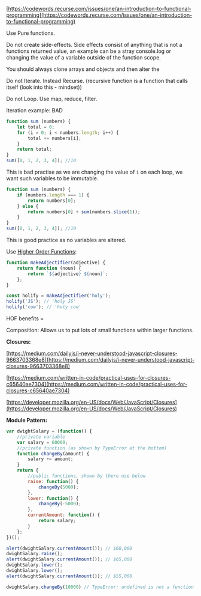[https://codewords.recurse.com/issues/one/an-introduction-to-functional-programming](https://codewords.recurse.com/issues/one/an-introduction-to-functional-programming)

Use Pure functions.

Do not create side-effects. Side effects consist of anything that is not a functions returned value, an example can be a stray console.log or changing the value of a variable outside of the function scope.

You should always clone arrays and objects and then alter the

Do not Iterate. Instead Recurse. \(recursive function is a function that calls itself \(look into this - mindset\)\)

Do not Loop. Use map, reduce, filter.

Iteration example: BAD

```js
function sum (numbers) {
    let total = 0;
    for (i = 0; i < numbers.length; i++) {
        total += numbers[i];
    }
    return total;
}
sum([0, 1, 2, 3, 4]); //10
```

This is bad practise as we are changing the value of `i` on each loop, we want such variables to be immutable.

```js
function sum (numbers) {
    if (numbers.length === 1) {
        return numbers[0];
    } else {
        return numbers[0] + sum(numbers.slice(1));
    }
}
sum([0, 1, 2, 3, 4]); //10
```

This is good practice as no variables are altered.

Use [Higher Order Functions](/terminology.md):

```js
function makeAdjectifier(adjective) {
    return function (noun) {
        return `${adjective} ${noun}`;
    };
}

const holify = makeAdjectifier('holy');
holify('JS'); // 'holy JS'
holify('cow'); // 'holy cow'
```

HOF benefits =

Composition: Allows us to put lots of small functions within larger functions.

**Closures:**

[https://medium.com/dailyjs/i-never-understood-javascript-closures-9663703368e8](https://medium.com/dailyjs/i-never-understood-javascript-closures-9663703368e8)

[https://medium.com/written-in-code/practical-uses-for-closures-c65640ae7304](https://medium.com/written-in-code/practical-uses-for-closures-c65640ae7304)

[https://developer.mozilla.org/en-US/docs/Web/JavaScript/Closures](https://developer.mozilla.org/en-US/docs/Web/JavaScript/Closures)

**Module Pattern:**

```js
var dwightSalary = (function() {
    //private variable
    var salary = 60000;
    //private function (as shown by TypeError at the bottom)
    function changeBy(amount) {
        salary += amount;
    }
    return {
        //public functions, shown by there use below
        raise: function() {
            changeBy(5000);
        },
        lower: function() {
            changeBy(-5000);
        },
        currentAmount: function() {
            return salary;
        }
    }; 
})();

alert(dwightSalary.currentAmount()); // $60,000
dwightSalary.raise();
alert(dwightSalary.currentAmount()); // $65,000
dwightSalary.lower();
dwightSalary.lower();
alert(dwightSalary.currentAmount()); // $55,000

dwightSalary.changeBy(10000) // TypeError: undefined is not a function
```



